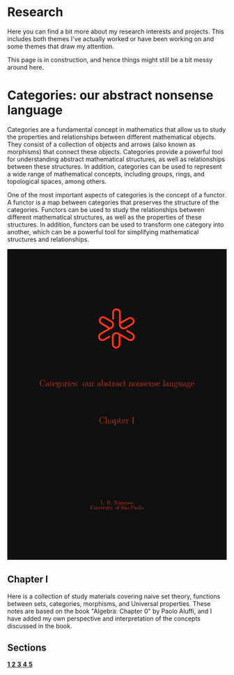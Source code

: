 <head>
  <link rel="stylesheet" href="{{ '/assets/css/cardstyle.css?v=' | append: site.github.build_revision | relative_url }}">
</head>

# Research

Here you can find a bit more about my research interests and projects. This includes both themes I've actually worked or have been working on and some themes that draw my attention. 

This page is in construction, and hence things might still be a bit messy around here. 

# Categories: our abstract nonsense language

<div class="coluna">
	<p>Categories are a fundamental concept in mathematics that allow us to study the properties and relationships between different mathematical objects. They consist of a collection of objects and arrows (also known as morphisms) that connect these objects. Categories provide a powerful tool for understanding abstract mathematical structures, as well as relationships between these structures. In addition, categories can be used to represent a wide range of mathematical concepts, including groups, rings, and topological spaces, among others.</p>
	<p>One of the most important aspects of categories is the concept of a functor. A functor is a map between categories that preserves the structure of the categories. Functors can be used to study the relationships between different mathematical structures, as well as the properties of these structures. In addition, functors can be used to transform one category into another, which can be a powerful tool for simplifying mathematical structures and relationships.</p>
</div>

<div class="container">
	<div class="box">
		<div class="cta">
			<img src="https://raw.githubusercontent.com/Jimeens/jimeens.github.io/main/images/CoverPage%20-%20Chapter%20I.png" alt="">
			<div class="text">
				<h2>Chapter I</h2>
				<p>Here is a collection of study materials covering naive set theory, functions between sets, categories, morphisms, and Universal properties. These notes are based on the book "Algebra: Chapter 0" by Paolo Aluffi, and I have added my own perspective and interpretation of the concepts discussed in the book.</p>
				<h2>Sections</h2>
  				<div class ="frame">
    					<a href="#" class="btn">
 						<b>1</b>
					</a>
					<a href="https://jimeens.github.io/mynotes/Research/Chapter%20I%20-%20Section%202%20-%20Functions%20between%20sets.pdf" class="btn">
 						<b>2</b>
					</a>
					<a href="#" class="btn">
 						<b>3</b>
					</a>
					<a href="#" class="btn">
 						<b>4</b>
					</a>
					<a href="#" class="btn">
 						<b>5</b>
					</a>
			  	</div>
		  </div>
		</div>
	</div>
</div>
